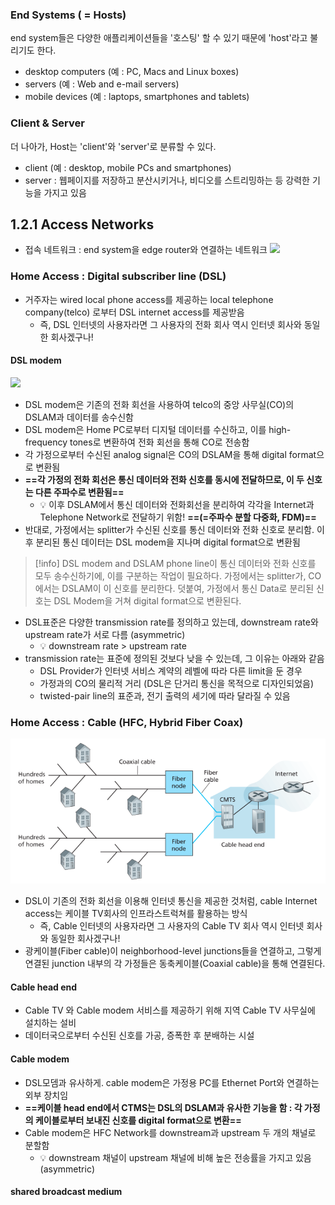 ### End Systems ( = Hosts)
end system들은 다양한 애플리케이션들을 '호스팅' 할 수 있기 때문에 'host'라고 불리기도 한다.
- desktop computers (예 : PC, Macs and Linux boxes)
- servers (예 : Web and e-mail servers)
- mobile devices (예 : laptops, smartphones and tablets)

### Client & Server
더 나아가, Host는 'client'와 'server'로 분류할 수 있다. 
- client (예 : desktop, mobile PCs and smartphones)
- server : 웹페이지를 저장하고 분산시키거나, 비디오를 스트리밍하는 등 강력한 기능을 가지고 있음


## 1.2.1 Access Networks
- 접속 네트워크 : end system을 edge router와 연결하는 네트워크
![](Pasted%20image%2020240924152003.png)

### Home Access : Digital subscriber line (DSL)
- 거주자는 wired local phone access를 제공하는 local telephone company(telco) 로부터 DSL internet access를 제공받음
	- 즉, DSL 인터넷의 사용자라면 그 사용자의 전화 회사 역시 인터넷 회사와 동일한 회사겠구나!

#### DSL modem
![](Pasted%20image%2020240924152628.png)
- DSL modem은 기존의 전화 회선을 사용하여 telco의 중앙 사무실(CO)의 DSLAM과 데이터를 송수신함
- DSL modem은 Home PC로부터 디지털 데이터를 수신하고, 이를 high-frequency tones로 변환하여 전화 회선을 통해 CO로 전송함
- 각 가정으로부터 수신된 analog signal은 CO의 DSLAM을 통해 digital format으로 변환됨
- **==각 가정의 전화 회선은 통신 데이터와 전화 신호를 동시에 전달하므로, 이 두 신호는 다른 주파수로 변환됨==**
	- 💡 이후 DSLAM에서 통신 데이터와 전화회선을 분리하여 각각을 Internet과 Telephone Network로 전달하기 위함! **==(=주파수 분할 다중화, FDM)==**
- 반대로, 가정에서는 splitter가 수신된 신호를 통신 데이터와 전화 신호로 분리함. 이후 분리된 통신 데이터는 DSL modem을 지나며 digital format으로 변환됨

>[!info] DSL modem and DSLAM
> phone line이 통신 데이터와 전화 신호를 모두 송수신하기에, 이를 구분하는 작업이 필요하다. 가정에서는 splitter가, CO에서는 DSLAM이 이 신호를 분리한다. 덧붙여, 가정에서 통신 Data로 분리된 신호는 DSL Modem을 거쳐 digital format으로 변환된다.

- DSL표준은 다양한 transmission rate를 정의하고 있는데, downstream rate와 upstream rate가 서로 다름 (asymmetric)
	- 💡 downstream rate > upstream rate
- transmission rate는 표준에 정의된 것보다 낮을 수 있는데, 그 이유는 아래와 같음
	- DSL Provider가 인터넷 서비스 계약의 레벨에 따라 다른 limit을 둔 경우
	- 가정과의 CO의 물리적 거리 (DSL은 단거리 통신을 목적으로 디자인되었음)
	- twisted-pair line의 표준과, 전기 출력의 세기에 따라 달라질 수 있음

### Home Access : Cable (HFC, Hybrid Fiber Coax)
![](Pasted%20image%2020240924155950.png)
- DSL이 기존의 전화 회선을 이용해 인터넷 통신을 제공한 것처럼, cable Internet access는 케이블 TV회사의 인프라스트럭쳐를 활용하는 방식
	-  즉, Cable 인터넷의 사용자라면 그 사용자의 Cable TV 회사 역시 인터넷 회사와 동일한 회사겠구나!
- 광케이블(Fiber cable)이 neighborhood-level junctions들을 연결하고, 그렇게 연결된 junction 내부의 각 가정들은 동축케이블(Coaxial cable)을 통해 연결된다.

#### Cable head end
- Cable TV 와 Cable modem 서비스를 제공하기 위해 지역 Cable TV 사무실에 설치하는 설비
- 데이터국으로부터 수신된 신호를 가공, 증폭한 후 분배하는 시설

#### Cable modem
- DSL모뎀과 유사하게. cable modem은 가정용 PC를 Ethernet Port와 연결하는 외부 장치임
- **==케이블 head end에서 CTMS는 DSL의 DSLAM과 유사한 기능을 함 : 각 가정의 케이블로부터 보내진 신호를 digital format으로 변환==**
- Cable modem은 HFC Network를 downstream과 upstream 두 개의 채널로 분할함
	- 💡 downstream 채널이 upstream 채널에 비해 높은 전송률을 가지고 있음 (asymmetric)

#### shared broadcast medium
